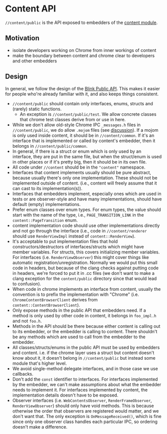 # Content API

`//content/public` is the API exposed to embedders of the [content
module](/content/README.md).

## Motivation
- isolate developers working on Chrome from inner workings of content
- make the boundary between content and chrome clear to developers and other
  embedders

## Design
In general, we follow the design of the [Blink Public
API](/third_party/blink/public/README.md). This makes it easier for people
who're already familiar with it, and also keeps things consistent.

- `//content/public` should contain only interfaces, enums, structs and (rarely)
  static functions.
  - An exception is `//content/public/test`. We allow concrete classes that
    chrome test classes derive from or use in here.
- While we don't allow old-style Chrome IPC `_messages.h` files in
  `//content/public`, we do allow `.mojom` files (see
  [discussion](https://groups.google.com/a/chromium.org/forum/#!searchin/chromium-mojo/cross-module/chromium-mojo/ZR2YlRV7Uxs/Ce-h_AaWCgAJ)).
  If a mojom is only used inside content, it should be in
  `//content/common`. If it's an interface that is implemented or called by
  content's embedder, then it belongs in `//content/public/common`.
- In general, if there is a struct or enum which is only used by an interface,
  they are put in the same file, but when the struct/enum is used in other
  places or if it's pretty big, then it should be in its own file.
- All code under `//content` should be in the `"content"` namespace.
- Interfaces that content implements usually should be pure abstract, because
  usually there's only one implementation. These should not be implemented
  outside of content.  (i.e., content will freely assume that it can cast to
  its implementation(s)).
- Interfaces that embedders implement, especially ones which are used in tests
  or are observer-style and have many implementations, should have default
  (empty) implementations.
- Prefer enum classes over enum types. For enum types, the value should start
  with the name of the type, i.e.,  `PAGE_TRANSITION_LINK` in the
  `content::PageTransition` enum.
- content implementation code should use other implementations directly and
  not go through the interface (i.e., code in `//content/renderer` should use
  `RenderViewImpl` instead of `content::RenderView`).
- It's acceptable to put implementation files that hold constructors/destructors
  of interfaces/structs which might have member variables. For structs, this
  covers initializing member variables. For interfaces (i.e.
  `RenderViewObserver`) this might cover things like automatic
  registration/unregistration. Normally we would put this small code in headers,
  but because of the clang checks against putting code in headers, we're forced
  to put it in .cc files (we don't want to make a clang exception for the
  `content/public` directory since that would lead to confusion).
- When code in chrome implements an interface from content, usually the
  convention is to prefix the implementation with "Chrome" (i.e.
  `ChromeContentBrowserClient` derives from `content::ContentBrowserClient`).
- Only expose methods in the public API that embedders need. If a method is only
  used by other code in content, it belongs in `foo_impl.h` and not `foo.h`.
- Methods in the API should be there because either content is calling out to
  its embedder, or the embedder is calling to content. There shouldn't be any
  methods which are used to call from the embedder to the embedder.
- All classes/structs/enums in the public API must be used by embedders and
  content. i.e. if the chrome layer uses a struct but content doesn't know about
  it, it doesn't belong in `//content/public` but instead some module that's
  higher level.
- We avoid single-method delegate interfaces, and in those case we use
  callbacks.
- Don't add the `const` identifier to interfaces. For interfaces implemented by
  the embedder, we can't make assumptions about what the embedder needs to
  implement it. For interfaces implemented by content, the implementation
  details doesn't have to be exposed.
- Observer interfaces (i.e. `WebContentsObserver`, `RenderFrameObserver`,
  `RenderViewObserver`) should only have void methods. This is because otherwise
  the order that observers are registered would matter, and we don't want that.
  The only exception is `OnMessageReceived()`, which is fine since only one
  observer class handles each particular IPC, so ordering doesn't make a
  difference.
